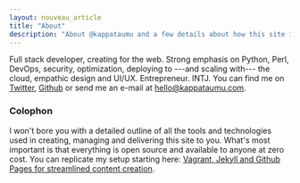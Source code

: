 ```yaml
---
layout: nouveau_article
title: "About"
description: "About @kappataumu and a few details about how this site is built."
---
```


Full stack developer, creating for the web. Strong emphasis on Python, Perl, DevOps, security, optimization, deploying to ---and scaling with--- the cloud, empathic design and UI/UX. Entrepreneur. INTJ. You can find me on [Twitter](https://twitter.com/kappataumu), [Github](https://github.com/kappataumu) or send me an e-mail at [hello@kappataumu.com](mailto:hello@kappataumu.com).

### Colophon

I won't bore you with a detailed outline of all the tools and technologies used in creating, managing and delivering this site to you. What's most important is that everything is open source and available to anyone at zero cost. You can replicate my setup starting here: [Vagrant, Jekyll and Github Pages for streamlined content creation](http://kappataumu.com/articles/vagrant-jekyll-github-pages-streamlined-content-creation.html).
